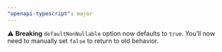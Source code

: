 ```yaml
---
"openapi-typescript": major
---
```


⚠️ **Breaking** `defaultNonNullable` option now defaults to `true`. You’ll now need to manually set `false` to return to old behavior.
